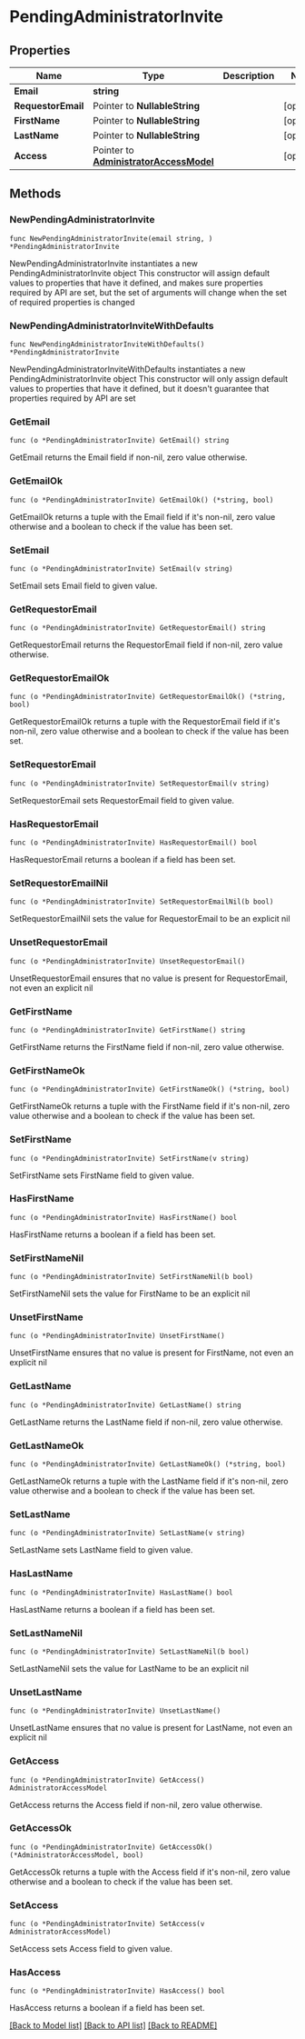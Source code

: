 # PendingAdministratorInvite

## Properties

Name | Type | Description | Notes
------------ | ------------- | ------------- | -------------
**Email** | **string** |  | 
**RequestorEmail** | Pointer to **NullableString** |  | [optional] 
**FirstName** | Pointer to **NullableString** |  | [optional] 
**LastName** | Pointer to **NullableString** |  | [optional] 
**Access** | Pointer to [**AdministratorAccessModel**](AdministratorAccessModel.md) |  | [optional] 

## Methods

### NewPendingAdministratorInvite

`func NewPendingAdministratorInvite(email string, ) *PendingAdministratorInvite`

NewPendingAdministratorInvite instantiates a new PendingAdministratorInvite object
This constructor will assign default values to properties that have it defined,
and makes sure properties required by API are set, but the set of arguments
will change when the set of required properties is changed

### NewPendingAdministratorInviteWithDefaults

`func NewPendingAdministratorInviteWithDefaults() *PendingAdministratorInvite`

NewPendingAdministratorInviteWithDefaults instantiates a new PendingAdministratorInvite object
This constructor will only assign default values to properties that have it defined,
but it doesn't guarantee that properties required by API are set

### GetEmail

`func (o *PendingAdministratorInvite) GetEmail() string`

GetEmail returns the Email field if non-nil, zero value otherwise.

### GetEmailOk

`func (o *PendingAdministratorInvite) GetEmailOk() (*string, bool)`

GetEmailOk returns a tuple with the Email field if it's non-nil, zero value otherwise
and a boolean to check if the value has been set.

### SetEmail

`func (o *PendingAdministratorInvite) SetEmail(v string)`

SetEmail sets Email field to given value.


### GetRequestorEmail

`func (o *PendingAdministratorInvite) GetRequestorEmail() string`

GetRequestorEmail returns the RequestorEmail field if non-nil, zero value otherwise.

### GetRequestorEmailOk

`func (o *PendingAdministratorInvite) GetRequestorEmailOk() (*string, bool)`

GetRequestorEmailOk returns a tuple with the RequestorEmail field if it's non-nil, zero value otherwise
and a boolean to check if the value has been set.

### SetRequestorEmail

`func (o *PendingAdministratorInvite) SetRequestorEmail(v string)`

SetRequestorEmail sets RequestorEmail field to given value.

### HasRequestorEmail

`func (o *PendingAdministratorInvite) HasRequestorEmail() bool`

HasRequestorEmail returns a boolean if a field has been set.

### SetRequestorEmailNil

`func (o *PendingAdministratorInvite) SetRequestorEmailNil(b bool)`

 SetRequestorEmailNil sets the value for RequestorEmail to be an explicit nil

### UnsetRequestorEmail
`func (o *PendingAdministratorInvite) UnsetRequestorEmail()`

UnsetRequestorEmail ensures that no value is present for RequestorEmail, not even an explicit nil
### GetFirstName

`func (o *PendingAdministratorInvite) GetFirstName() string`

GetFirstName returns the FirstName field if non-nil, zero value otherwise.

### GetFirstNameOk

`func (o *PendingAdministratorInvite) GetFirstNameOk() (*string, bool)`

GetFirstNameOk returns a tuple with the FirstName field if it's non-nil, zero value otherwise
and a boolean to check if the value has been set.

### SetFirstName

`func (o *PendingAdministratorInvite) SetFirstName(v string)`

SetFirstName sets FirstName field to given value.

### HasFirstName

`func (o *PendingAdministratorInvite) HasFirstName() bool`

HasFirstName returns a boolean if a field has been set.

### SetFirstNameNil

`func (o *PendingAdministratorInvite) SetFirstNameNil(b bool)`

 SetFirstNameNil sets the value for FirstName to be an explicit nil

### UnsetFirstName
`func (o *PendingAdministratorInvite) UnsetFirstName()`

UnsetFirstName ensures that no value is present for FirstName, not even an explicit nil
### GetLastName

`func (o *PendingAdministratorInvite) GetLastName() string`

GetLastName returns the LastName field if non-nil, zero value otherwise.

### GetLastNameOk

`func (o *PendingAdministratorInvite) GetLastNameOk() (*string, bool)`

GetLastNameOk returns a tuple with the LastName field if it's non-nil, zero value otherwise
and a boolean to check if the value has been set.

### SetLastName

`func (o *PendingAdministratorInvite) SetLastName(v string)`

SetLastName sets LastName field to given value.

### HasLastName

`func (o *PendingAdministratorInvite) HasLastName() bool`

HasLastName returns a boolean if a field has been set.

### SetLastNameNil

`func (o *PendingAdministratorInvite) SetLastNameNil(b bool)`

 SetLastNameNil sets the value for LastName to be an explicit nil

### UnsetLastName
`func (o *PendingAdministratorInvite) UnsetLastName()`

UnsetLastName ensures that no value is present for LastName, not even an explicit nil
### GetAccess

`func (o *PendingAdministratorInvite) GetAccess() AdministratorAccessModel`

GetAccess returns the Access field if non-nil, zero value otherwise.

### GetAccessOk

`func (o *PendingAdministratorInvite) GetAccessOk() (*AdministratorAccessModel, bool)`

GetAccessOk returns a tuple with the Access field if it's non-nil, zero value otherwise
and a boolean to check if the value has been set.

### SetAccess

`func (o *PendingAdministratorInvite) SetAccess(v AdministratorAccessModel)`

SetAccess sets Access field to given value.

### HasAccess

`func (o *PendingAdministratorInvite) HasAccess() bool`

HasAccess returns a boolean if a field has been set.


[[Back to Model list]](../README.md#documentation-for-models) [[Back to API list]](../README.md#documentation-for-api-endpoints) [[Back to README]](../README.md)


